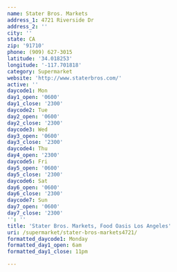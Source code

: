 ```yaml
---
name: Stater Bros. Markets
address_1: 4721 Riverside Dr
address_2: ''
city: ''
state: CA
zip: '91710'
phone: (909) 627-3015
latitude: '34.018253'
longitude: '-117.701818'
category: Supermarket
website: 'http://www.staterbros.com/'
active: ''
daycode1: Mon
day1_open: '0600'
day1_close: '2300'
daycode2: Tue
day2_open: '0600'
day2_close: '2300'
daycode3: Wed
day3_open: '0600'
day3_close: '2300'
daycode4: Thu
day4_open: '2300'
daycode5: Fri
day5_open: '0600'
day5_close: '2300'
daycode6: Sat
day6_open: '0600'
day6_close: '2300'
daycode7: Sun
day7_open: '0600'
day7_close: '2300'
'': ''
title: 'Stater Bros. Markets, Food Oasis Los Angeles'
uri: /supermarket/stater-bros-markets4721/
formatted_daycode1: Monday
formatted_day1_open: 6am
formatted_day1_close: 11pm

---
```

